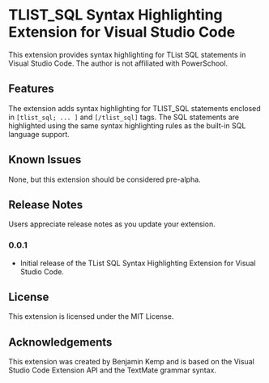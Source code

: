 # TLIST_SQL Syntax Highlighting Extension for Visual Studio Code

This extension provides syntax highlighting for TList SQL statements in Visual Studio Code. The author is not affiliated with PowerSchool.

## Features

The extension adds syntax highlighting for TLIST_SQL statements enclosed in `[tlist_sql; ... ]` and `[/tlist_sql]` tags. The SQL statements are highlighted using the same syntax highlighting rules as the built-in SQL language support.

## Known Issues

None, but this extension should be considered pre-alpha.

## Release Notes

Users appreciate release notes as you update your extension.

### 0.0.1

- Initial release of the TList SQL Syntax Highlighting Extension for Visual Studio Code.

## License

This extension is licensed under the MIT License.

## Acknowledgements

This extension was created by Benjamin Kemp and is based on the Visual Studio Code Extension API and the TextMate grammar syntax.
